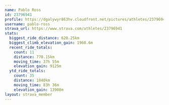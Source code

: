 ```yaml
---
name: Pablo Ross
id: 23796941
profile: https://dgalywyr863hv.cloudfront.net/pictures/athletes/23796941/14615399/1/large.jpg
username: pablo-ross
strava_url: https://www.strava.com/athletes/23796941
stats:
  biggest_ride_distance: 620.25km
  biggest_climb_elevation_gain: 1960.6m
  recent_ride_totals:
    count: 11
    distance: 770.15km
    moving_time: 37h 55m
    elevation_gain: 9125m
  ytd_ride_totals:
    count: 35
    distance: 1840km
    moving_time: 83h 36m
    elevation_gain: 13908m
layout: strava_member
--- 
```

